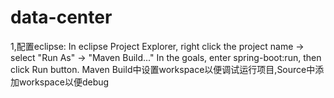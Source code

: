 # data-center

1,配置eclipse:
In eclipse Project Explorer, right click the project name -> select "Run As" -> "Maven Build..."
In the goals, enter spring-boot:run, then click Run button.
Maven Build中设置workspace以便调试运行项目,Source中添加workspace以便debug
